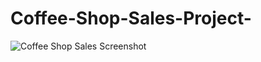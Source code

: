 # Coffee-Shop-Sales-Project-

![Coffee Shop Sales Screenshot](https://github.com/HardikThakur04/Coffee-Shop-Sales-Project-Data-Analyst-/raw/main/Coffee%20Shop%20Sales%20SS.png)
